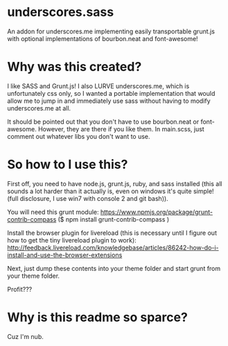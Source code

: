 underscores.sass
================

An addon for underscores.me implementing easily transportable grunt.js with optional implementations of bourbon.neat and font-awesome!


Why was this created?
================

I like SASS and Grunt.js! I also LURVE underscores.me, which is unfortunately css only, so I wanted a portable implementation that would allow me to jump in and immediately use sass without having to modify underscores.me at all.

It should be pointed out that you don't have to use bourbon.neat or font-awesome. However, they are there if you like them. In main.scss, just comment out whatever libs you don't want to use.


So how to I use this?
================

First off, you need to have node.js, grunt.js, ruby, and sass installed (this all sounds a lot harder than it actually is, even on windows it's quite simple! (full disclosure, I use win7 with console 2 and git bash)).

You will need this grunt module: https://www.npmjs.org/package/grunt-contrib-compass ($ npm install grunt-contrib-compass )

Install the browser plugin for livereload (this is necessary until I figure out how to get the tiny livereload plugin to work): http://feedback.livereload.com/knowledgebase/articles/86242-how-do-i-install-and-use-the-browser-extensions

Next, just dump these contents into your theme folder and start grunt from your theme folder.

Profit???


Why is this readme so sparce?
================

Cuz I'm nub.